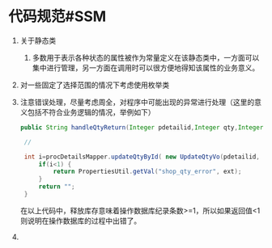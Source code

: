# 代码规范#SSM

1. 关于静态类

   1. 多数用于表示各种状态的属性被作为常量定义在该静态类中，一方面可以集中进行管理，另一方面在调用时可以很方便地得知该属性的业务意义。

2. 对一些固定了选择范围的情况下考虑使用枚举类

3. 注意错误处理，尽量考虑周全，对程序中可能出现的异常进行处理（这里的意义包括不符合业务逻辑的情况，举例如下）

   ```java
   public String handleQtyReturn(Integer pdetailid,Integer qty,Integer type,String ext){
   
   	//
   
   	int i=procDetailsMapper.updateQtyById( new UpdateQtyVo(pdetailid, type,qty));
   		if(i<1) {
   			return PropertiesUtil.getVal("shop_qty_error", ext);
   		}
   		return "";
   	}
   ```

   在以上代码中，释放库存意味着操作数据库纪录条数>=1，所以如果返回值<1则说明在操作数据库的过程中出错了。

4. 

